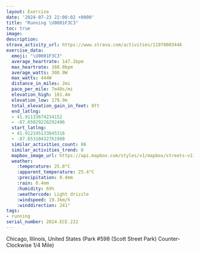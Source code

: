 ```yaml
---
layout: Exercise
date: '2024-07-23 22:00:02 +0000'
title: "Running \U0001F3C3"
toc: true
image:
description:
strava_activity_url: https://www.strava.com/activities/11970003446
exercise_data:
  emoji: "\U0001F3C3"
  average_heartrate: 147.2bpm
  max_heartrate: 160.0bpm
  average_watts: 308.9W
  max_watts: 444W
  distance_in_miles: 2mi
  pace_per_mile: 7m40s/mi
  elevation_high: 181.4m
  elevation_low: 179.9m
  total_elevation_gain_in_feet: 0ft
  end_latlng:
  - 41.91133674234152
  - -87.65029228292406
  start_latlng:
  - 41.912195133045316
  - -87.65310432761908
  similar_activities_count: 86
  similar_activities_trend: 0
  mapbox_image_url: https://api.mapbox.com/styles/v1/mapbox/streets-v11/static/path-5+787af2-1.0(e%7Bx~Ffl~uOEyBLMl%40%7B%40rCoE%3FESe%40CMAiOEi%40%40gBAkAC_%40Bu%40Ay%40%40YEa%40%40a%40Co%40HkAHG%5EFj%40Eh%40F%40LC%5CDn%40C%60ABh%40%3F%60%40Bb%40DNPPNJRB%5C%40x%40CPMT_%40D%5BA%7BBCq%40CQEKSUSEYAqALSVIh%40CXApCFVHLVPPDb%40%3Fz%40GRMLWF%5D%40iBEkAGUUUKEg%40Gq%40HQFQHKRMr%40%40~CDRJLVPPDt%40%3Fl%40KTSJUBy%40EoCCOISIIIGa%40Ei%40D%5D%3FQDKLMRENAZCrBBx%40FNVRVJrA%40JCTOLUFYAkDC_%40MSOMe%40Kg%40%40%7D%40AYC%5BKg%40D_%40AWDOHGLARFb%40%40%7C%40DX%40dDE%60ADp%40Ah%40B%5EChAB%60%40D%7CF%5D~%40%40r%40),pin-s-s+e5b22e(-87.6514,41.91171),pin-s-f+89ae00(-87.64857999999992,41.910979999999995)/auto/800x800?access_token=pk.eyJ1Ijoiam9zaGJlY2ttYW4iLCJhIjoiY205eWR2aDd1MWZ6djJrbXc4a3M0bWZleiJ9.XiG9OWkNcZk2QzjJbxLB4A
  weather:
    :temperature: 25.0°C
    :apparent_temperature: 25.4°C
    :precipitation: 0.4mm
    :rain: 0.4mm
    :humidity: 69%
    :weathercode: Light drizzle
    :windspeed: 19.3km/h
    :winddirection: 241°
tags:
- running
serial_number: 2024.ECE.222
---
```

Chicago, Illinois, United States (Park #598 (Scott Street Park) Counter-Clockwise 1/4 Mile)
